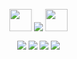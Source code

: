 <div align="center">
 <p align="center"> <img src="https://64.media.tumblr.com/08f1157e4fb62352185b36afec10b822/67f379b253a55304-79/s75x75_c1/2dd301de7828b4fb0d8607ba40db757cc46bd729.gifv" width="40" height="40" /> <img src="https://komarev.com/ghpvc/?username=kyostro&label=🔥&color=000000" /> <img src="https://64.media.tumblr.com/581809eba389f8d2ccce2c57b2eb9b8a/67f379b253a55304-15/s75x75_c1/f4206f7a9cad6744daa64d2f7c4a7afb3c4970be.gifv" width="40" height="40" />
  <p align="center">
  <p align="center"> 

[<img src="https://i.imgur.com/VJyvmcb.png">](https://x.com/l0veol0gy5/status/1788378594806272129)
[<img src="https://i.imgur.com/xvCk71p.jpeg">](https://rentry.co/kyostro)
[<img src="https://i.imgur.com/36Pdu2D.jpeg">](https://kyostro.atabook.org/)
[<img src="https://i.imgur.com/UgDW7M0.jpeg">](https://kyodraw.straw.page/)
